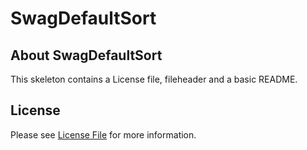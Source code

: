# SwagDefaultSort
## About SwagDefaultSort
This skeleton contains a License file, fileheader and a basic README.

## License

Please see [License File](LICENSE) for more information.